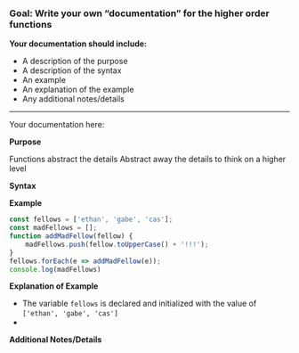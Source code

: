 ### Goal: Write your own “documentation” for the higher order functions
**Your documentation should include:**
- A description of the purpose
- A description of the syntax
- An example
- An explanation of the example
- Any additional notes/details

---
Your documentation here: 

**Purpose**

Functions abstract the details 
Abstract away the details to think on a higher level

**Syntax**

**Example**

```js
const fellows = ['ethan', 'gabe', 'cas'];
const madFellows = [];
function addMadFellow(fellow) {
    madFellows.push(fellow.toUpperCase() + '!!!');
}
fellows.forEach(e => addMadFellow(e));
console.log(madFellows)
```

**Explanation of Example**

- The variable `fellows` is declared and initialized with the value of `['ethan', 'gabe', 'cas']`
- 

**Additional Notes/Details**
